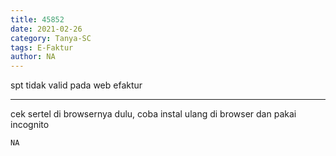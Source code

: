 ```yaml
---
title: 45852
date: 2021-02-26
category: Tanya-SC
tags: E-Faktur
author: NA
---
```


spt tidak valid pada web efaktur

---

cek sertel di browsernya dulu, coba instal ulang di browser dan pakai incognito

`NA`
